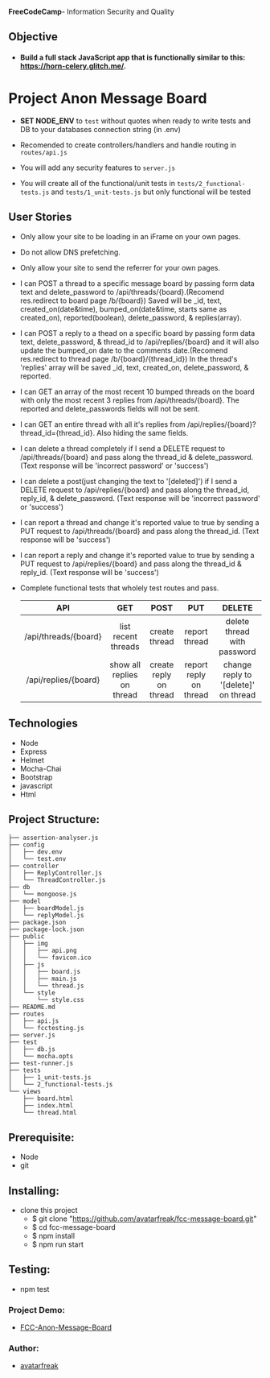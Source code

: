 **FreeCodeCamp**- Information Security and Quality

## Objective

- #### Build a full stack JavaScript app that is functionally similar to this: https://horn-celery.glitch.me/.

# Project Anon Message Board

- **SET NODE_ENV** to `test` without quotes when ready to write tests and DB to your databases connection string (in .env)

- Recomended to create controllers/handlers and handle routing in `routes/api.js`

- You will add any security features to `server.js`

- You will create all of the functional/unit tests in `tests/2_functional-tests.js` and `tests/1_unit-tests.js` but only functional will be tested

## User Stories

- Only allow your site to be loading in an iFrame on your own pages.
- Do not allow DNS prefetching.
- Only allow your site to send the referrer for your own pages.

- I can POST a thread to a specific message board by passing form data text and delete_password to /api/threads/{board}.(Recomend res.redirect to board page /b/{board}) Saved will be \_id, text, created_on(date&time), bumped_on(date&time, starts same as created_on), reported(boolean), delete_password, & replies(array).
- I can POST a reply to a thead on a specific board by passing form data text, delete_password, & thread_id to /api/replies/{board} and it will also update the bumped_on date to the comments date.(Recomend res.redirect to thread page /b/{board}/{thread_id}) In the thread's 'replies' array will be saved \_id, text, created_on, delete_password, & reported.
- I can GET an array of the most recent 10 bumped threads on the board with only the most recent 3 replies from /api/threads/{board}. The reported and delete_passwords fields will not be sent.
- I can GET an entire thread with all it's replies from /api/replies/{board}?thread_id={thread_id}. Also hiding the same fields.
- I can delete a thread completely if I send a DELETE request to /api/threads/{board} and pass along the thread_id & delete_password. (Text response will be 'incorrect password' or 'success')
- I can delete a post(just changing the text to '[deleted]') if I send a DELETE request to /api/replies/{board} and pass along the thread_id, reply_id, & delete_password. (Text response will be 'incorrect password' or 'success')
- I can report a thread and change it's reported value to true by sending a PUT request to /api/threads/{board} and pass along the thread_id. (Text response will be 'success')
- I can report a reply and change it's reported value to true by sending a PUT request to /api/replies/{board} and pass along the thread_id & reply_id. (Text response will be 'success')
- Complete functional tests that wholely test routes and pass.

  |         API          |            GET             |          POST          |          PUT           |                DELETE                |
  | :------------------: | :------------------------: | :--------------------: | :--------------------: | :----------------------------------: |
  | /api/threads/{board} |    list recent threads     |     create thread      |     report thread      |     delete thread with password      |
  | /api/replies/{board} | show all replies on thread | create reply on thread | report reply on thread | change reply to '[delete]' on thread |

## Technologies

- Node
- Express
- Helmet
- Mocha-Chai
- Bootstrap
- javascript
- Html

## Project Structure:

```
├── assertion-analyser.js
├── config
│   ├── dev.env
│   └── test.env
├── controller
│   ├── ReplyController.js
│   └── ThreadController.js
├── db
│   └── mongoose.js
├── model
│   ├── boardModel.js
│   └── replyModel.js
├── package.json
├── package-lock.json
├── public
│   ├── img
│   │   ├── api.png
│   │   └── favicon.ico
│   ├── js
│   │   ├── board.js
│   │   ├── main.js
│   │   └── thread.js
│   └── style
│       └── style.css
├── README.md
├── routes
│   ├── api.js
│   └── fcctesting.js
├── server.js
├── test
│   ├── db.js
│   └── mocha.opts
├── test-runner.js
├── tests
│   ├── 1_unit-tests.js
│   └── 2_functional-tests.js
└── views
    ├── board.html
    ├── index.html
    └── thread.html

```

## Prerequisite:

- Node
- git

## Installing:

- clone this project
  - \$ git clone "https://github.com/avatarfreak/fcc-message-board.git"
  - \$ cd fcc-message-board
  - \$ npm install
  - \$ npm run start

## Testing:

- npm test

### Project Demo:

- [FCC-Anon-Message-Board](https://avatarfreak-fcc-message-board.glitch.me)

### Author:

- [avatarfreak](https://github.com/avatarfreak)
